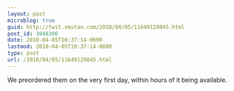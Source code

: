 ```yaml
---
layout: post
microblog: true
guid: http://twit.vmstan.com/2010/04/05/11649129045.html
post_id: 3048306
date: 2010-04-05T10:37:14-0600
lastmod: 2010-04-05T10:37:14-0600
type: post
url: /2010/04/05/11649129045.html
---
```

We preordered them on the very first day, within hours of it being available.
